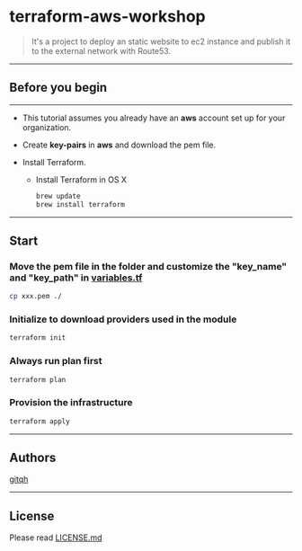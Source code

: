 # terraform-aws-workshop

> It's a project to deploy an static website to ec2 instance and publish it to the external network with Route53.

---

## Before you begin

---

* This tutorial assumes you already have an **aws** account set up for your organization.

* Create **key-pairs** in **aws** and download the pem file.

* Install Terraform.

  * Install Terraform in OS X
  
    ```sh
    brew update
    brew install terraform
    ```

---

## Start

### Move the pem file in the folder and customize the "key_name" and "key_path" in [variables.tf](variables.tf)

```sh
cp xxx.pem ./
```

### Initialize to download providers used in the module

```sh
terraform init
```

### Always run plan first

```sh
terraform plan
```

### Provision the infrastructure

```sh
terraform apply
```

---

## Authors

[gitqh](http://gitqh.com)

---

## License

Please read [LICENSE.md](LICENSE.md)